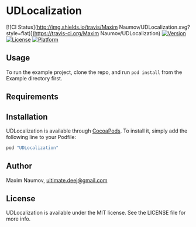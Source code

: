 # UDLocalization

[![CI Status](http://img.shields.io/travis/Maxim Naumov/UDLocalization.svg?style=flat)](https://travis-ci.org/Maxim Naumov/UDLocalization)
[![Version](https://img.shields.io/cocoapods/v/UDLocalization.svg?style=flat)](http://cocoapods.org/pods/UDLocalization)
[![License](https://img.shields.io/cocoapods/l/UDLocalization.svg?style=flat)](http://cocoapods.org/pods/UDLocalization)
[![Platform](https://img.shields.io/cocoapods/p/UDLocalization.svg?style=flat)](http://cocoapods.org/pods/UDLocalization)

## Usage

To run the example project, clone the repo, and run `pod install` from the Example directory first.

## Requirements

## Installation

UDLocalization is available through [CocoaPods](http://cocoapods.org). To install
it, simply add the following line to your Podfile:

```ruby
pod "UDLocalization"
```

## Author

Maxim Naumov, ultimate.deej@gmail.com

## License

UDLocalization is available under the MIT license. See the LICENSE file for more info.
